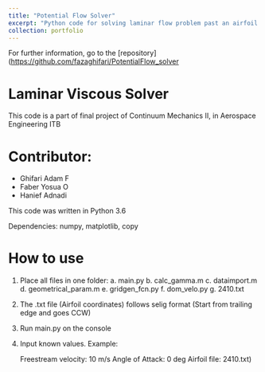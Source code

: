```yaml
---
title: "Potential Flow Solver"
excerpt: "Python code for solving laminar flow problem past an airfoil."
collection: portfolio
---
```


For further information, go to the [repository](https://github.com/fazaghifari/PotentialFlow_solver
# Laminar Viscous Solver
This code is a part of final project of Continuum Mechanics II, in Aerospace Engineering ITB

# Contributor:
- Ghifari Adam F
- Faber Yosua O
- Hanief Adnadi

This code was written in Python 3.6

Dependencies: numpy, matplotlib, copy

# How to use
1. Place all files in one folder:
    a. main.py
    b. calc_gamma.m
    c. dataimport.m
    d. geometrical_param.m
    e. gridgen_fcn.py
	f. dom_velo.py
	g. 2410.txt

2. The .txt file (Airfoil coordinates) follows selig format
   (Start from trailing edge and goes CCW)

3. Run main.py on the console 

4. Input known values. Example:

     Freestream velocity: 10 m/s
     Angle of Attack: 0 deg
	 Airfoil file: 2410.txt)
